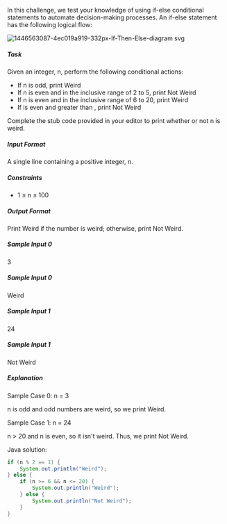 <p>In this challenge, we test your knowledge of using if-else conditional statements to automate decision-making processes. An if-else statement has the following logical flow:</p>

![1446563087-4ec019a919-332px-If-Then-Else-diagram svg](https://github.com/hariharan511a/hackerrank/assets/171676691/652239ee-5c85-450e-ad00-bcc083d8f4d0)

<h5>Task</h5>
<p>Given an integer, n, perform the following conditional actions:</p>
<ul>
  <li>If n is odd, print Weird</li>
  <li>If n is even and in the inclusive range of 2 to 5, print Not Weird</li>
  <li>If n is even and in the inclusive range of 6 to 20, print  Weird</li>
  <li>If  is even and greater than , print Not Weird</li>
</ul>
<p>Complete the stub code provided in your editor to print whether or not n is weird.</p>
<h5>Input Format</h5>
<p>A single line containing a positive integer, n.</p>
<h5>Constraints</h5>
<ul>
  <li>1 ≤ n ≤ 100</li>
</ul>
<h5>Output Format</h5>
<p>Print Weird if the number is weird; otherwise, print Not Weird.</p>
<h5>Sample Input 0</h5>
<p>3</p>
<h5>Sample Input 0</h5>
<p>Weird</p>
<h5>Sample Input 1</h5>
<p>24</p>
<h5>Sample Input 1</h5>
<p>Not Weird</p>
<h5>Explanation</h5>
<p>Sample Case 0: n = 3</p>
<p>n is odd and odd numbers are weird, so we print Weird.</p>
<p>Sample Case 1: n = 24</p>
<p>n > 20 and n is even, so it isn't weird. Thus, we print Not Weird.</p>
<p>Java solution:</p>

```Java
if (n % 2 == 1) {
    System.out.println("Weird");
} else {
    if (n >= 6 && n <= 20) {
        System.out.println("Weird");
    } else {
        System.out.println("Not Weird");
    }
}
```


